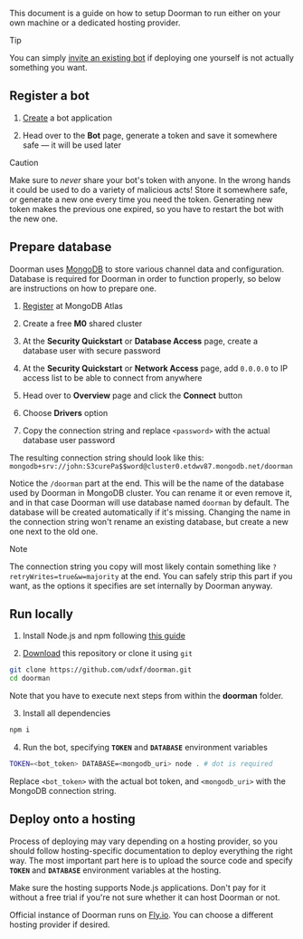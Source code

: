 This document is a guide on how to setup Doorman to run either on your own
machine or a dedicated hosting provider.

> [!TIP]
> You can simply [invite an existing bot][invitation] if deploying one yourself
> is not actually something you want.

## Register a bot

1. [Create][create-bot] a bot application

2. Head over to the **Bot** page, generate a token and save it somewhere safe —
   it will be used later

> [!CAUTION]
> Make sure to *never* share your bot's token with anyone. In the wrong hands it
> could be used to do a variety of malicious acts! Store it somewhere safe, or
> generate a new one every time you need the token. Generating new token makes
> the previous one expired, so you have to restart the bot with the new one.

## Prepare database

Doorman uses [MongoDB](https://www.mongodb.com) to store various channel data
and configuration. Database is required for Doorman in order to function
properly, so below are instructions on how to prepare one.

1. [Register](https://account.mongodb.com/account/register) at MongoDB Atlas

2. Create a free **M0** shared cluster

3. At the **Security Quickstart** or **Database Access** page, create a database
   user with secure password

4. At the **Security Quickstart** or **Network Access** page, add `0.0.0.0` to
   IP access list to be able to connect from anywhere

5. Head over to **Overview** page and click the **Connect** button

6. Choose **Drivers** option

7. Copy the connection string and replace `<password>` with the actual database
   user password

The resulting connection string should look like this:
`mongodb+srv://john:S3curePa$$word@cluster0.etdwv87.mongodb.net/doorman`

Notice the `/doorman` part at the end. This will be the name of the database
used by Doorman in MongoDB cluster. You can rename it or even remove it, and in
that case Doorman will use database named `doorman` by default. The database
will be created automatically if it's missing. Changing the name in the
connection string won't rename an existing database, but create a new one next
to the old one.

> [!NOTE]
> The connection string you copy will most likely contain something like
> `?retryWrites=true&w=majority` at the end. You can safely strip this part if
> you want, as the options it specifies are set internally by Doorman anyway.

## Run locally

1. Install Node.js and npm following [this guide][node-guide]

2. [Download][download-repo] this repository or clone it using `git`

```sh
git clone https://github.com/udxf/doorman.git
cd doorman
```

Note that you have to execute next steps from within the **doorman** folder.

3. Install all dependencies

```sh
npm i
```

4. Run the bot, specifying **`TOKEN`** and **`DATABASE`** environment variables

```sh
TOKEN=<bot_token> DATABASE=<mongodb_uri> node . # dot is required
```

Replace `<bot_token>` with the actual bot token, and `<mongodb_uri>` with the
MongoDB connection string.

## Deploy onto a hosting

Process of deploying may vary depending on a hosting provider, so you should
follow hosting-specific documentation to deploy everything the right way. The
most important part here is to upload the source code and specify **`TOKEN`**
and **`DATABASE`** environment variables at the hosting.

Make sure the hosting supports Node.js applications. Don't pay for it without a
free trial if you're not sure whether it can host Doorman or not.

Official instance of Doorman runs on [Fly.io](https://fly.io). You can choose a
different hosting provider if desired.

[invitation]: https://discord.com/api/oauth2/authorize?client_id=1073645118395002960&permissions=286262288&scope=bot%20applications.commands
[create-bot]: https://discord.com/developers/applications?new_application=true
[node-guide]: https://docs.npmjs.com/downloading-and-installing-node-js-and-npm
[download-repo]: https://github.com/udxf/doorman/archive/refs/heads/main.zip
